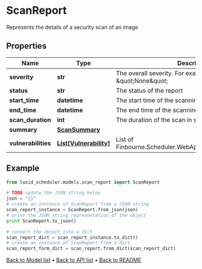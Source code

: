 # ScanReport

Represents the details of a security scan of an image

## Properties
Name | Type | Description | Notes
------------ | ------------- | ------------- | -------------
**severity** | **str** | The overall severity. For example : \&quot;High\&quot; or \&quot;None\&quot; | [optional] 
**status** | **str** | The status of the report | [optional] 
**start_time** | **datetime** | The start time of the scanning process | [optional] 
**end_time** | **datetime** | The end time of the scanning process | [optional] 
**scan_duration** | **int** | The duration of the scan in seconds | [optional] 
**summary** | [**ScanSummary**](ScanSummary.md) |  | [optional] 
**vulnerabilities** | [**List[Vulnerability]**](Vulnerability.md) | List of Finbourne.Scheduler.WebApi.Dtos.Images.Vulnerability | [optional] 

## Example

```python
from lusid_scheduler.models.scan_report import ScanReport

# TODO update the JSON string below
json = "{}"
# create an instance of ScanReport from a JSON string
scan_report_instance = ScanReport.from_json(json)
# print the JSON string representation of the object
print ScanReport.to_json()

# convert the object into a dict
scan_report_dict = scan_report_instance.to_dict()
# create an instance of ScanReport from a dict
scan_report_form_dict = scan_report.from_dict(scan_report_dict)
```
[Back to Model list](../README.md#documentation-for-models) &#8226; [Back to API list](../README.md#documentation-for-api-endpoints) &#8226; [Back to README](../README.md)


